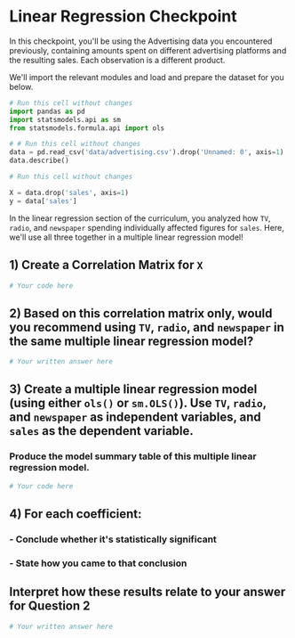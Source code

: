 # Linear Regression Checkpoint

In this checkpoint, you'll be using the Advertising data you encountered previously, containing amounts spent on different advertising platforms and the resulting sales.  Each observation is a different product.  

We'll import the relevant modules and load and prepare the dataset for you below.


```python
# Run this cell without changes
import pandas as pd
import statsmodels.api as sm
from statsmodels.formula.api import ols
```


```python
# # Run this cell without changes
data = pd.read_csv('data/advertising.csv').drop('Unnamed: 0', axis=1)
data.describe()
```


```python
# Run this cell without changes

X = data.drop('sales', axis=1)
y = data['sales']
```

In the linear regression section of the curriculum, you analyzed how `TV`, `radio`, and `newspaper` spending individually affected figures for `sales`. Here, we'll use all three together in a multiple linear regression model!

## 1) Create a Correlation Matrix for `X`


```python
# Your code here
```

## 2) Based on this correlation matrix only, would you recommend using `TV`, `radio`, and `newspaper` in the same multiple linear regression model?


```python
# Your written answer here
```

## 3) Create a multiple linear regression model (using either `ols()` or `sm.OLS()`).  Use `TV`, `radio`, and `newspaper` as independent variables, and `sales` as the dependent variable.

### Produce the model summary table of this multiple linear regression model.


```python
# Your code here
```

## 4) For each coefficient:

### - Conclude whether it's statistically significant 

### - State how you came to that conclusion

## Interpret how these results relate to your answer for Question 2


```python
# Your written answer here
```


```python

```
